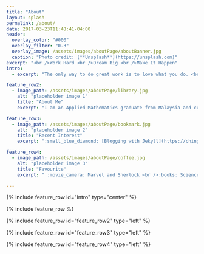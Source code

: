 ```yaml
---
title: "About"
layout: splash
permalink: /about/
date: 2017-03-23T11:48:41-04:00
header:
  overlay_color: "#000"
  overlay_filter: "0.3"
  overlay_image: /assets/images/aboutPage/aboutBanner.jpg
  caption: "Photo credit: [**Unsplash**](https://unsplash.com)"
excerpt: "<br />Work Hard <br />Dream Big <br />Make It Happen"
intro: 
  - excerpt: "The only way to do great work is to love what you do. <br />If you haven't found it yet, keep looking. Don't settle. "

feature_row2:
  - image_path: /assets/images/aboutPage/library.jpg
    alt: "placeholder image 1"
    title: "About Me"
    excerpt: "I am an Applied Mathematics graduate from Malaysia and currently working in Singapore. I am passionate about learning new things especially lastest tech and data science related stuff :grin: <br /><br />I started this blog mainly for my own collection, but it would be even greater if I can encourage people to learn together with me :ghost: "

feature_row3:
  - image_path: /assets/images/aboutPage/bookmark.jpg
    alt: "placeholder image 2"
    title: "Recent Interest"
    excerpt: ":small_blue_diamond: [Blogging with Jekyll](https://chingjunetao.github.io//learning/first-blogging/) <br />:small_blue_diamond: [Machine Learning in Python](http://scikit-learn.org/stable/)  <br />:small_blue_diamond: Water Colour Painting <br />:small_blue_diamond: UX Design"

feature_row4:
  - image_path: /assets/images/aboutPage/coffee.jpg
    alt: "placeholder image 3"
    title: "Favourite"
    excerpt: " :movie_camera: Marvel and Sherlock <br />:books: Science and Psychology<br />:fork_and_knife: Chocolate and Ice-cream <br />:musical_note: Charlie Puth and Lala Hsu"

---
```


{% include feature_row id="intro" type="center" %}

{% include feature_row %}

{% include feature_row id="feature_row2" type="left" %}

{% include feature_row id="feature_row3" type="left" %}

{% include feature_row id="feature_row4" type="left" %}
